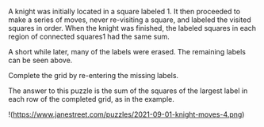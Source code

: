 A knight was initially located in a square labeled 1. It then proceeded to make a series of moves, never re-visiting a square, and labeled the visited squares in order. When the knight was finished, the labeled squares in each region of connected squares1 had the same sum.

A short while later, many of the labels were erased. The remaining labels can be seen above.

Complete the grid by re-entering the missing labels.

The answer to this puzzle is the sum of the squares of the largest label in each row of the completed grid, as in the example.


!(https://www.janestreet.com/puzzles/2021-09-01-knight-moves-4.png)
